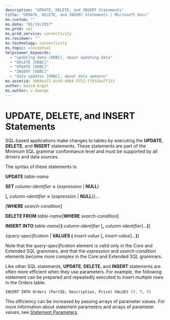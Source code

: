 ```yaml
---
description: "UPDATE, DELETE, and INSERT Statements"
title: "UPDATE, DELETE, and INSERT Statements | Microsoft Docs"
ms.custom: ""
ms.date: "01/19/2017"
ms.prod: sql
ms.prod_service: connectivity
ms.reviewer: ""
ms.technology: connectivity
ms.topic: conceptual
helpviewer_keywords: 
  - "updating data [ODBC], about updating data"
  - "DELETE [ODBC]"
  - "UPDATE [ODBC]"
  - "INSERT [ODBC]"
  - "data updates [ODBC], about data updates"
ms.assetid: 5004ea72-4c49-4064-9752-f7032ba7f133
author: David-Engel
ms.author: v-daenge
---
```

# UPDATE, DELETE, and INSERT Statements
SQL-based applications make changes to tables by executing the **UPDATE**, **DELETE**, and **INSERT** statements. These statements are part of the Minimum SQL grammar conformance level and must be supported by all drivers and data sources.  
  
 The syntax of these statements is:  
  
 **UPDATE** _table-name_  
  
 **SET** _column-identifier_ **=** {*expression* &#124; **NULL**}  
  
 [**,** _column-identifier_ **=** {*expression* &#124; **NULL**}]...  
  
 [**WHERE** _search-condition_]  
  
 **DELETE FROM** _table-name_[**WHERE** _search-condition_]  
  
 **INSERT INTO** _table-name_[**(** _column-identifier_ [**,** _column-identifier_]...**)**]  
  
 {*query-specification* &#124; **VALUES (** _insert-value_ [**,** _insert-value_]...**)**}  
  
 Note that the *query-specification* element is valid only in the Core and Extended SQL grammars, and that the *expression* and *search-condition* elements become more complex in the Core and Extended SQL grammars.  
  
 Like other SQL statements, **UPDATE**, **DELETE**, and **INSERT** statements are often more efficient when they use parameters. For example, the following statement can be prepared and repeatedly executed to insert multiple rows in the Orders table:  
  
```  
INSERT INTO Orders (PartID, Description, Price) VALUES (?, ?, ?)  
```  
  
 This efficiency can be increased by passing arrays of parameter values. For more information about statement parameters and arrays of parameter values, see [Statement Parameters](../../../odbc/reference/develop-app/statement-parameters.md).
